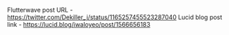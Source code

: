 Flutterwave post URL - https://twitter.com/Dekiller_j/status/1165257455523287040
Lucid blog post link - https://lucid.blog/iwaloyeo/post/1566656183
